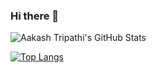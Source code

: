 ### Hi there 👋

![Aakash Tripathi's GitHub Stats](https://github-readme-stats.vercel.app/api?username=aakash-tripathi&show_icons=true&theme=highcontrast)

[![Top Langs](https://github-readme-stats.vercel.app/api/top-langs/?username=aakash-tripathi&layout=compact)](https://github.com/anuraghazra/github-readme-stats)
